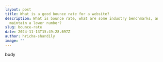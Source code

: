 ```yaml
---
layout: post
title: What is a good bounce rate for a website?
description: What is bounce rate, what are some industry benchmarks, and how to
  maintain a lower number?
slug: bounce-rate
date: 2024-11-13T15:49:28.697Z
author: hricha-shandily
image: ""
---
```

b﻿ody